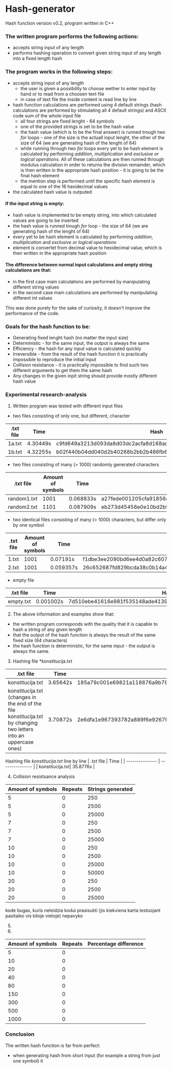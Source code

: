 # Hash-generator

Hash function version v0.2, 
program written in C++ 

### The written program performs the following actions:
* accepts string input of any length
* performs hashing operation to convert given string input of any length into a fixed length hash

### The program works in the following steps:
* accepts string input of any length
  * the user is given a possibility to choose wether to enter input by hand or to read from a choosen text file 
  * in case of text file the inside content is read line by line
* hash function calculations are performed using 4 default strings (hash calculations are performed by stimulating all 4 default strings) and ASCII code sum of the whole input file
  * all four strings are fixed lenght - 64 symbols
  * one of the provided strings is set to be the hash value
  * the hash value (which is to be the final answer) is runned trough two *for* loops - one of the size is the actuall input lenght, the other of the size of 64 (we are generating hash of the lenght of 64)
  * while running through two *for* loops every yet to be hash element is calculated by performing *addition*, *multiplication* and *exclusive or logical operations*. All of these calculations are then runned through modulus calculation in order to returns the division remainder, which is then written in the appropriate hash position - it is going to be the final hash element
  * the mention step is performed until the specific hash element is equal to one of the 16 hexidecimal values
* the calculated hash value is outputed

#### If the input string is empty:
* hash value is implemented to be empty string, into which calculated values are going to be inserted
* the hash value is runned trough *for* loop - the size of 64 (we are generating hash of the lenght of 64)
* every yet to be hash element is calculated by performing *addition*, *multiplication* and *exclusive or logical operations*
* element is convertet from decimal value to hexidecimal value, which is then written in the appropriate hash position

#### The difference between normal input calculations and empty string calculations are that:
* in the first case main calculations are performed by manipulating different string values
* in the second case main calculations are performed by manipulating different int values

This was done purely for the sake of curiosity, it doesn't improve the performance of the code.

### Goals for the hash function to be:
* Generating fixed lenght hash (no matter the input size)
* Deterministic - for the same input, the output is always the same
* Efficiency - the hash for any input value is calculated quickly
* Irreversible - from the result of the hash function it is practically impossible to reproduce the initial input
* Collision resistance - it is practically impossible to find such two different arguments to get them the same hash
* Any changes in the given inpit string should provide mostly different hash value

### Experimental research-analysis
1. Written program was tested with different input files
  * two files consisting of only one, but different, character
 
| .txt file | Time | Hash |
| --------------- | --------------- | --------------- |
| 1a.txt| 4.30449s | c9fd649a3213d093da8d03dc2acfa8d168ad1733d82d2bdd3e9dce1dcd86dddc |
| 1b.txt | 4.32255s | b02f440b04dd040d2b40268b2bb2b486fb6d02b6df2f62fd60fdfffdd46fddff |


 * two files consisting of many (> 1000) randomly generated characters
 
 | .txt file | Amount of symbols |Time | Hash |
| --------------- |  --------------- |--------------- | --------------- |
| random1.txt| 1001 | 0.068833s | a27fede001205cfa91856a2d45310b188f6696a825240abd3bc5844fa08bb2f9 |
| random2.txt | 1101 | 0.087909s | eb273d45456e0e10bd2b98d32c0d98e07f1fca9e580296f3c5406081f879bd43 |

 * two identical files consisting of many (> 1000) characters, but differ only by one symbol
 
 | .txt file | Amount of symbols |Time | Hash |
| --------------- |  --------------- |--------------- | --------------- |
| 1.txt| 1001 | 0.07191s | f1dbe3ee2090bd6ee4d0a82c6079e4064ef4ed74480d014d85c2dc24fe72e9be |
| 2.txt | 1001 | 0.059357s | 26c652687fd829bcda38c0b14a414eb8f5e55dd1408bfcb167dedad392ffb341 |

* empty file

| .txt file | Time | Hash |
| --------------- | --------------- | --------------- |
| empty.txt| 0.001002s | 7d510ebe41616e981f535148ade413990995629cc812fa062d4a2bf4c91ff0d2 |

2. The above information and examples show that:
* the written program corresponds with the quality that it is capable to hash a string of any given length
* that the output of the hash function is always the result of the same fixed size (64 characters)
* the hash function is deterministic, for the same input - the output is always the same.
3. Hashing file *konstitucija.txt

| .txt file | Time | Hash |
| --------------- | --------------- | --------------- |
| konstitucija.txt | 3.65642s | 185a79c001e69821a118876a9b79eec501f7e2da96d6b6b353e4310de90e171c |
| konstitucija.txt (changes in the end of the file konstitucija.txt by changing two letters into an uppercase ones)| 3.70872s | 2e6dfa1e967393782a889f6e926799c4ea13aed18ed7e6a320d36828efcd45aa |

Hashing file *konstitucija.txt* line by line 
| .txt file | Time |
| --------------- | --------------- |
| konstitucija.txt| 35.8776s |

4. Collision resistsance analysis
 
 | Amount of symbols | Repeats | Strings generated |
| --------------- | --------------- | --------------- |
| 5 | 0 | 250 |
| 5 | 0 | 2500 |
| 5 | 0 | 25000 |
| 7 | 0 | 250 |
| 7 | 0 | 2500 |
| 7 | 0 | 25000 |
| 10 | 0 | 250 |
| 10 | 0 | 2500 |
| 10 | 0 | 25000 | 
| 10 | 0 | 50000 | 
| 20 | 0 | 250 |
| 20 | 0 | 2500 |
| 20 | 0 | 25000 |

kode bugas, kuris neleidzia kodui prasisukti (jis kiekviena karta testuojant pasitaiko vis kitoje vietoje)
nepavyko

5.
6.
 | Amount of symbols | Repeats | Percentage difference |
| --------------- | --------------- | --------------- |
| 5 | 0 | |
| 10 | 0 | | 
| 20 | 0 |  |
| 40 | 0 |  |
| 80 | 0 |  |
| 150 | 0 | |
| 300 | 0 |  |
| 500 | 0 |  |
| 1000 | 0 | |

### Conclusion
The written hash function is far from perfect:
* when generating hash from short input (for example a string from just one symbol) it  
